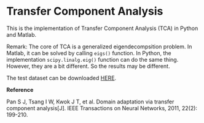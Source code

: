 # Transfer Component Analysis

This is the implementation of Transfer Component Analysis (TCA) in Python and Matlab.

Remark: The core of TCA is a generalized eigendecompsition problem. In Matlab, it can be solved by calling `eigs()` function. In Python, the implementation `scipy.linalg.eig()` function can do the same thing. However, they are a bit different. So the results may be different.

The test dataset can be downloaded [HERE](https://github.com/jindongwang/transferlearning/tree/master/code/traditional/data).

**Reference**

Pan S J, Tsang I W, Kwok J T, et al. Domain adaptation via transfer component analysis[J]. IEEE Transactions on Neural Networks, 2011, 22(2): 199-210.